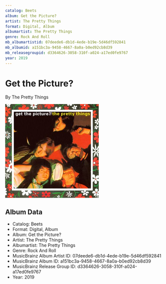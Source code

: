 ```yaml
---
catalog: Beets
album: Get the Picture?
artist: The Pretty Things
format: Digital, Album
albumartist: The Pretty Things
genre: Rock And Roll
mb_albumartistid: 07deede6-db1d-4ede-b19e-5d46df592841
mb_albumid: a151bc3a-9458-4667-8a0a-b0ed92cb8d39
mb_releasegroupid: d3364626-3058-310f-a024-a17ed0fe9767
year: 2019
---
```


# Get the Picture?

By The Pretty Things

![](../../assets/beetscovers/The_Pretty_Things-Get_the_Picture.jpg)

## Album Data

- Catalog: Beets
- Format: Digital, Album
- Album: Get the Picture?
- Artist: The Pretty Things
- Albumartist: The Pretty Things
- Genre: Rock And Roll
- MusicBrainz Album Artist ID: 07deede6-db1d-4ede-b19e-5d46df592841
- MusicBrainz Album ID: a151bc3a-9458-4667-8a0a-b0ed92cb8d39
- MusicBrainz Release Group ID: d3364626-3058-310f-a024-a17ed0fe9767
- Year: 2019

